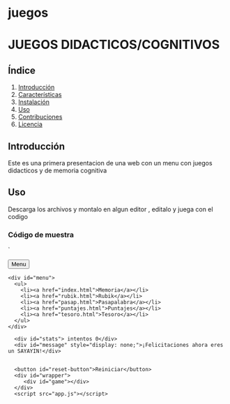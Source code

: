 # juegos
# JUEGOS DIDACTICOS/COGNITIVOS

## Índice
1. [Introducción](#introducción)
2. [Características](#características)
3. [Instalación](#instalación)
4. [Uso](#uso)
5. [Contribuciones](#contribuciones)
6. [Licencia](#licencia)

## Introducción
Este es una primera presentacion de una web con un menu con juegos didacticos y de memoria cognitiva




## Uso
Descarga los archivos y montalo en algun editor , editalo y juega con el codigo 






### Código de muestra
`<!DOCTYPE html>
<html>
   <head>
      <link rel="stylesheet" href="style.css">
   </head>
   <body>
    <button id="menu-toggle">Menu</button>
    
    <div id="menu">
      <ul>
        <li><a href="index.html">Memoria</a></li>
        <li><a href="rubik.html">Rubik</a></li>
        <li><a href="pasap.html">Pasapalabra</a></li>
        <li><a href="puntajes.html">Puntajes</a></li>
        <li><a href="tesoro.html">Tesoro</a></li>
      </ul>
    </div>
    
      <div id="stats"> intentos 0</div>
      <div id="message" style="display: none;">¡Felicitaciones ahora eres un SAYAYIN!</div>
      
      
      <button id="reset-button">Reiniciar</button>
      <div id="wrapper">
         <div id="game"></div>
      </div>
      <script src="app.js"></script>
   </body>
</html>
